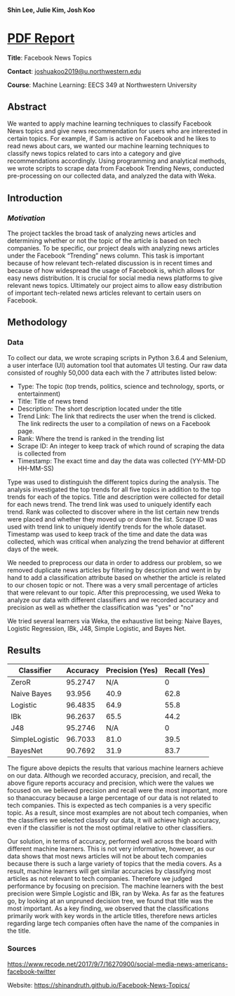 #### Shin Lee, Julie Kim, Josh Koo
# <a href="https://drive.google.com/file/d/1DcTWeD-aPUXmMo8_JMSjXRw_mG9wI9OB/view?usp=sharing">PDF Report</a>

**Title**: Facebook News Topics

**Contact**: joshuakoo2019@u.northwestern.edu

**Course**: Machine Learning: EECS 349 at Northwestern University

## Abstract
We wanted to apply machine learning techniques to classify Facebook News topics and give news recommendation for users who are interested in certain topics. For example, if Sam is active on Facebook and he likes to read news about cars, we wanted our machine learning techniques to classify news topics related to cars into a category and give recommendations accordingly. Using programming and analytical methods, we wrote scripts to scrape data from Facebook Trending News, conducted pre-processing on our collected data, and analyzed the data with Weka.  

## Introduction
### *Motivation*
The project tackles the broad task of analyzing news articles and determining whether or not the topic of the article is based on tech companies. To be specific, our project deals with analyzing news articles under the Facebook “Trending” news column. This task is important because of how relevant tech-related discussion is in recent times and because of how widespread the usage of Facebook is, which allows for easy news distribution. It is crucial for social media news platforms to give relevant news topics. Ultimately our project aims to allow easy distribution of important tech-related news articles relevant to certain users on Facebook.   

## Methodology
### Data

To collect our data, we wrote scraping scripts in Python 3.6.4 and Selenium, a user interface (UI) automation tool that automates UI testing. Our raw data consisted of roughly 50,000 data each with the 7 attributes listed below:
*	Type: The topic (top trends, politics, science and technology, sports, or entertainment)
*	Title: Title of news trend
*	Description: The short description located under the title 
*	Trend Link: The link that redirects the user when the trend is clicked. The link redirects the user to a compilation of news on a Facebook page. 
*	Rank: Where the trend is ranked in the trending list
*	Scrape ID: An integer to keep track of which round of scraping the data is collected from
*	Timestamp: The exact time and day the data was collected (YY-MM-DD HH-MM-SS)

Type was used to distinguish the different topics during the analysis. The analysis investigated the top trends for all five topics in addition to the top trends for each of the topics. Title and description were collected for detail for each news trend. The trend link was used to uniquely identify each trend. Rank was collected to discover where in the list certain new trends were placed and whether they moved up or down the list. Scrape ID was used with trend link to uniquely identify trends for the whole dataset. Timestamp was used to keep track of the time and date the data was collected, which was critical when analyzing the trend behavior at different days of the week.

We needed to preprocess our data in order to address our problem, so we removed duplicate news articles by filtering by description and went in by hand to add a classification attribute based on whether the article is related to our chosen topic or not. There was a very small percentage of articles that were relevant to our topic. After this preprocessing, we used Weka to analyze our data with different classifiers and we recorded accuracy and precision as well as whether the classification was "yes" or "no" 

We tried several learners via Weka, the exhaustive list being: Naive Bayes, Logistic Regression, IBk, J48, Simple Logistic, and Bayes Net.

## Results

| Classifier | Accuracy | Precision (Yes) | Recall (Yes) |
| --- | --- | --- | ---|
| ZeroR | 95.2747 | N/A | 0 |
| Naive Bayes | 93.956 | 40.9 | 62.8 |
| Logistic | 96.4835 | 64.9 | 55.8 |
| IBk | 96.2637 | 65.5 | 44.2 |
| J48 | 95.2746  | N/A | 0 |
| SimpleLogistic | 96.7033 | 81.0 | 39.5 |
| BayesNet | 90.7692 | 31.9 | 83.7 |

The figure above depicts the results that various machine learners achieve on our data. Although we recorded accuracy, precision, and recall, the above figure reports accuracy and precision, which were the values we focused on. we believed precision and recall were the most important, more so thanaccuracy because a large percentage of our data is not related to tech companies. This is expected as tech companies is a very specific topic. As a result, since most examples are not about tech companies, when the classifiers we selected classify our data, it will achieve high accuracy, even if the classifier is not the most optimal relative to other classifiers.

Our solution, in terms of accuracy, performed well across the board with different machine learners. This is not very informative, however, as our data shows that most news articles will not be about tech companies because there is such a large variety of topics that the media covers. As a result, machine learners will get similar accuracies by classifying most articles as not relevant to tech companies. Therefore we judged performance by focusing on precision. The machine learners with the best precision were Simple Logistic and IBk, ran by Weka. As far as the features go, by looking at an unpruned decision tree, we found that title was the most important. As a key finding, we observed that the classifications primarily work with key words in the article titles, therefore news articles regarding large tech companies often have the name of the companies in the title.



### Sources
https://www.recode.net/2017/9/7/16270900/social-media-news-americans-facebook-twitter

Website: https://shinandruth.github.io/Facebook-News-Topics/




